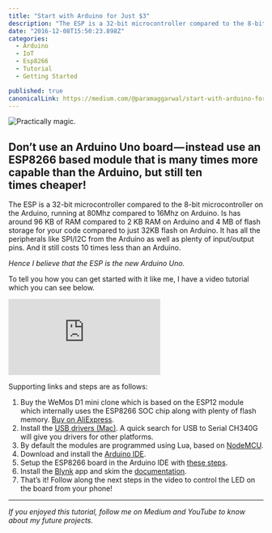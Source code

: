 ```yaml
---
title: "Start with Arduino for Just $3"
description: "The ESP is a 32-bit microcontroller compared to the 8-bit microcontroller on the Arduino, running at 80Mhz compared to 16Mhz on Arduino. Is has around 96 KB of RAM compared to 2 KB RAM on Arduino and…"
date: "2016-12-08T15:50:23.898Z"
categories: 
  - Arduino
  - IoT
  - Esp8266
  - Tutorial
  - Getting Started

published: true
canonicalLink: https://medium.com/@paramaggarwal/start-with-arduino-for-just-3-63749fea4827
---
```


![Practically magic.](/img/1*ICqCuoSzC3Vy-VdwdhvW3g.png)

## Don’t use an Arduino Uno board — instead use an ESP8266 based module that is many times more capable than the Arduino, but still ten times cheaper!

The ESP is a 32-bit microcontroller compared to the 8-bit microcontroller on the Arduino, running at 80Mhz compared to 16Mhz on Arduino. Is has around 96 KB of RAM compared to 2 KB RAM on Arduino and 4 MB of flash storage for your code compared to just 32KB flash on Arduino. It has all the peripherals like SPI/I2C from the Arduino as well as plenty of input/output pins. And it still costs 10 times less than an Arduino.

_Hence I believe that the ESP is the new Arduino Uno._

To tell you how you can get started with it like me, I have a video tutorial which you can see below.

<Embed src="https://www.youtube.com/embed/hsaroVCHuPE?feature=oembed" aspectRatio={0.562} />

Supporting links and steps are as follows:

1.  Buy the WeMos D1 mini clone which is based on the ESP12 module which internally uses the ESP8266 SOC chip along with plenty of flash memory. [Buy on AliExpress](https://www.aliexpress.com/item/1pcs-D1-mini-Mini-NodeMcu-4M-bytes-Lua-WIFI-Internet-of-Things-development-board-based-ESP8266/32644199530.html).
2.  Install the [USB drivers (Mac)](https://github.com/adrianmihalko/ch340g-ch34g-ch34x-mac-os-x-driver). A quick search for USB to Serial CH340G will give you drivers for other platforms.
3.  By default the modules are programmed using Lua, based on [NodeMCU](http://www.nodemcu.com/index_en.html).
4.  Download and install the [Arduino IDE](https://www.arduino.cc/en/Main/Software).
5.  Setup the ESP8266 board in the Arduino IDE with [these steps](https://github.com/esp8266/Arduino#installing-with-boards-manager).
6.  Install the [Blynk](http://www.blynk.cc) app and skim the [documentation](http://docs.blynk.cc).
7.  That’s it! Follow along the next steps in the video to control the LED on the board from your phone!

---

_If you enjoyed this tutorial, follow me on Medium and YouTube to know about my future projects._
